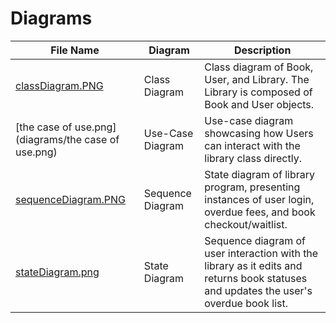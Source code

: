 # Diagrams
| File Name | Diagram | Description | 
| --- | --- | --- |
| [classDiagram.PNG](diagrams/classDiagram.PNG) | Class Diagram | Class diagram of Book, User, and Library. The Library is composed of Book and User objects. |
| [the case of use.png](diagrams/the case of use.png) | Use-Case Diagram | Use-case diagram showcasing how Users can interact with the library class directly. |
| [sequenceDiagram.PNG](diagrams/sequenceDiagram.PNG) | Sequence Diagram | State diagram of library program, presenting instances of user login, overdue fees, and book checkout/waitlist. |
| [stateDiagram.png](diagrams/stateDiagram.png) | State Diagram | Sequence diagram of user interaction with the library as it edits and returns book statuses and updates the user's overdue book list. |
